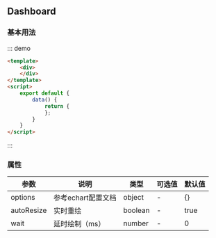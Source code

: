 <script>
    import clone from 'clone';
    import { options, e_options, i_options, l_options, m_options, goptions, golptions, gopptions } from '@/components/dashboard/mock';
    export default {
        provide() {
            return {
                data__: {}
            };
        },
        data() {
            let options_copy = clone(options);
            options_copy.tabGroup.reverse();
            options.moreFunctions = [];
            return {
                options: options,
                s_options: {
                    ...options_copy,
                    separate: true,
                    separateWidth: 20
                },
                e_options: e_options,
                i_options: i_options,
                l_options: l_options,
                m_options: m_options,
                goptions: goptions,
                golptions: golptions,
                gopptions: gopptions
            };
        },
        methods: {
        }
    }
</script>
<style>
.md-box {
    margin-bottom: 20px;
}
.md-box:last-child {
    margin-bottom: 0px;
}
</style>
## Dashboard

### 基本用法

::: demo
```html
<template>
    <div>
    </div>
</template>
<script>
    export default {
        data() {
            return {
            };
        }
    }
</script>
```
:::

### 属性

| 参数      | 说明                             | 类型      | 可选值       | 默认值 |
| -------- | -------------------------------- | -------- | ----------- | ----- |
| options   | 参考echart配置文档 | object    | - | {} |
| autoResize     | 实时重绘      | boolean   | - | true |
| wait  | 延时绘制（ms）    | number   | -           | 0 |

